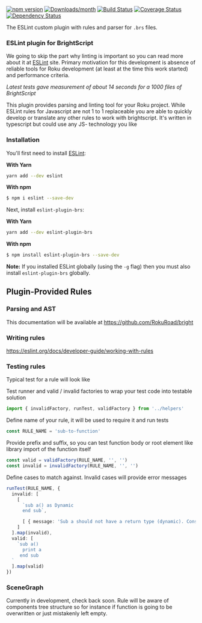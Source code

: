 [![npm version](https://img.shields.io/npm/v/@roku-road/eslint-plugin-brs.svg)](https://www.npmjs.com/package/@roku-road/eslint-plugin-rules)
[![Downloads/month](https://img.shields.io/npm/dm/@roku-road/eslint-plugin-brs.svg)](http://www.npmtrends.com/@roku-road/eslint-plugin-brs)
[![Build Status](https://travis-ci.com/RokuRoad/eslint-plugin-brs.svg?branch=master)](https://travis-ci.com/RokuRoad/rules)
[![Coverage Status](https://codecov.io/gh/RokuRoad/eslint-plugin-brs/branch/master/graph/badge.svg)](https://codecov.io/gh/RokuRoad/eslint-plugin-brs)
[![Dependency Status](https://david-dm.org/RokuRoad/eslint-plugin-brs.svg)](https://david-dm.org/RokuRoad/eslint-plugin-brs)

The ESLint custom plugin with rules and parser for `.brs` files.


### ESLint plugin for BrightScript

We going to skip the part why linting is important so you can read more about it at [ESLint](https://eslint.org/docs/about) site. Primary motivation for this development is absence of reliable tools for Roku development (at least at the time this work started) and performance criteria.


*Latest tests gave measurement of about 14 seconds for a 1000 files of BrightScript*

This plugin provides parsing and linting tool for your Roku project. While ESLint rules for Javascript are not 1 to 1 replaceable you are able to quickly develop or translate any other rules to work with brightscript. It's written in typescript but could use any JS- technology you like


### Installation

You'll first need to install [ESLint](http://eslint.org):

**With Yarn**

```bash
yarn add --dev eslint
```

**With npm**

```bash
$ npm i eslint --save-dev
```

Next, install `eslint-plugin-brs`:

**With Yarn**
```bash
yarn add --dev eslint-plugin-brs
```

**With npm**
```bash
$ npm install eslint-plugin-brs --save-dev
```

**Note:** If you installed ESLint globally (using the `-g` flag) then you must also install `eslint-plugin-brs` globally.



## Plugin-Provided Rules


### Parsing and AST

This documentation will be available at https://github.com/RokuRoad/bright


### Writing rules

https://eslint.org/docs/developer-guide/working-with-rules


### Testing rules

Typical test for a rule will look like

Test runner and valid / invalid factories to wrap your test code into testable solution
``` typescript
import { invalidFactory, runTest, validFactory } from '../helpers'
```

Define name of your rule, it will be used to require it and run tests
``` typescript
const RULE_NAME = 'sub-to-function'
```

Provide prefix and suffix, so you can test function body or root element like library import of the function itself
``` typescript
const valid = validFactory(RULE_NAME, '', '')
const invalid = invalidFactory(RULE_NAME, '', '')
```

Define cases to match against. Invalid cases will provide error messages
``` typescript
runTest(RULE_NAME, {
  invalid: [
    [
      `sub a() as Dynamic
      end sub`,

      [ { message: 'Sub a should not have a return type (dynamic). Consider replacing it with Function' } ]
    ]
  ].map(invalid),
  valid: [
    `sub a()
      print a
     end sub
  `
  ].map(valid)
})
```



### SceneGraph
Currently in development, check back soon. Rule will be aware of components tree structure so for instance if function is going to be overwritten or just mistakenly left empty.